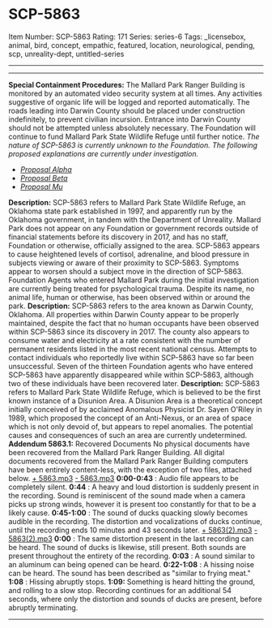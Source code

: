# SCP-5863
Item Number: SCP-5863
Rating: 171
Series: series-6
Tags: _licensebox, animal, bird, concept, empathic, featured, location, neurological, pending, scp, unreality-dept, untitled-series

---

* * *
**Special Containment Procedures:** The Mallard Park Ranger Building is monitored by an automated video security system at all times. Any activities suggestive of organic life will be logged and reported automatically. The roads leading into Darwin County should be placed under construction indefinitely, to prevent civilian incursion. Entrance into Darwin County should not be attempted unless absolutely necessary. The Foundation will continue to fund Mallard Park State Wildlife Refuge until further notice.
_The nature of SCP-5863 is currently unknown to the Foundation. The following proposed explanations are currently under investigation._
  * [_Proposal Alpha_](javascript:;)
  * [_Proposal Beta_](javascript:;)
  * [_Proposal Mu_](javascript:;)

**Description:** SCP-5863 refers to Mallard Park State Wildlife Refuge, an Oklahoma state park established in 1997, and apparently run by the Oklahoma government, in tandem with the Department of Unreality. Mallard Park does not appear on any Foundation or government records outside of financial statements before its discovery in 2017, and has no staff, Foundation or otherwise, officially assigned to the area.
SCP-5863 appears to cause heightened levels of cortisol, adrenaline, and blood pressure in subjects viewing or aware of their proximity to SCP-5863. Symptoms appear to worsen should a subject move in the direction of SCP-5863. Foundation Agents who entered Mallard Park during the initial investigation are currently being treated for psychological trauma.
Despite its name, no animal life, human or otherwise, has been observed within or around the park.
**Description:** SCP-5863 refers to the area known as Darwin County, Oklahoma. All properties within Darwin County appear to be properly maintained, despite the fact that no human occupants have been observed within SCP-5863 since its discovery in 2017. The county also appears to consume water and electricity at a rate consistent with the number of permanent residents listed in the most recent national census. Attempts to contact individuals who reportedly live within SCP-5863 have so far been unsuccessful.
Seven of the thirteen Foundation agents who have entered SCP-5863 have apparently disappeared while within SCP-5863, although two of these individuals have been recovered later.
**Description:** SCP-5863 refers to Mallard Park State Wildlife Refuge, which is believed to be the first known instance of a Disunion Area. A Disunion Area is a theoretical concept initially conceived of by acclaimed Anomalous Physicist Dr. Sayen O'Riley in 1989, which proposed the concept of an Anti-Nexus, or an area of space which is not only devoid of, but appears to repel anomalies.
The potential causes and consequences of such an area are currently undetermined.
**Addendum 5863.1:** Recovered Documents
No physical documents have been recovered from the Mallard Park Ranger Building. All digital documents recovered from the Mallard Park Ranger Building computers have been entirely content-less, with the exception of two files, attached below.
[\+ 5863.mp3](javascript:;)
[\- 5863.mp3](javascript:;)
**0:00-0:43** : Audio file appears to be completely silent.
**0:44** : A heavy and loud distortion is suddenly present in the recording. Sound is reminiscent of the sound made when a camera picks up strong winds, however it is present too constantly for that to be a likely cause.
**0:45-1:00** : The sound of ducks quacking slowly becomes audible in the recording.
The distortion and vocalizations of ducks continue, until the recording ends 10 minutes and 43 seconds later.
[\+ 5863(2).mp3](javascript:;)
[\- 5863(2).mp3](javascript:;)
**0:00** : The same distortion present in the last recording can be heard. The sound of ducks is likewise, still present. Both sounds are present throughout the entirety of the recording.
**0:03** : A sound similar to an aluminum can being opened can be heard.
**0:22-1:08** : A hissing noise can be heard. The sound has been described as "similar to frying meat."
**1:08** : Hissing abruptly stops.
**1:09:** Something is heard hitting the ground, and rolling to a slow stop.
Recording continues for an additional 54 seconds, where only the distortion and sounds of ducks are present, before abruptly terminating.
* * *